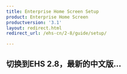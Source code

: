 ```yaml
---
title: Enterprise Home Screen Setup
product: Enterprise Home Screen
productversion: '3.1'
layout: redirect.html
redirect_url: /ehs-cn/2-8/guide/setup/

---
```


## 切换到EHS 2.8，最新的中文版...

